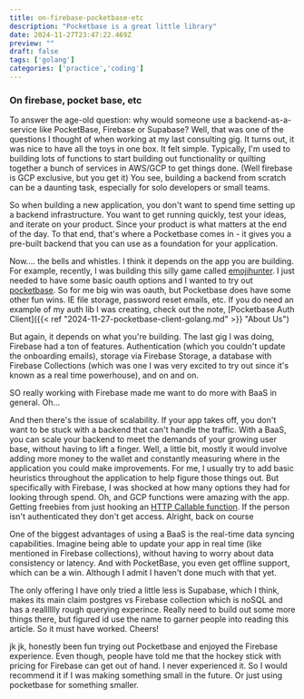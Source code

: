 ```yaml
---
title: on-firebase-pocketbase-etc
description: "Pocketbase is a great little library"
date: 2024-11-27T23:47:22.469Z
preview: ""
draft: false
tags: ['golang']
categories: ['practice','coding']
---
```


### On firebase, pocket base, etc
To answer the age-old question: why would someone use a backend-as-a-service like PocketBase, Firebase or Supabase? Well, that was one of the questions I thought of when working at my last consulting gig. It turns out, it was nice to have all the toys in one box. It felt simple. Typically, I'm used to building lots of functions to start building out functionality or quilting together a bunch of services in AWS/GCP to get things done. (Well firebase is GCP exclusive, but you get it) You see, building a backend from scratch can be a daunting task, especially for solo developers or small teams.

So when building a new application, you don't want to spend time setting up a backend infrastructure. You want to get running quickly, test your ideas, and iterate on your product. Since your product is what matters at the end of the day. To that end, that's where a Pocketbase comes in - it gives you a pre-built backend that you can use as a foundation for your application. 

Now.... the bells and whistles. I think it depends on the app you are building. For example, recently, I was building this silly game called [emojihunter](https://emojihunt.fly.dev/). I just needed to have some basic oauth options and I wanted to try out [pocketbase](https://pocketbase.io/). So for me big win was oauth, but Pocketbase does have some other fun wins. IE file storage, password reset emails, etc. If you do need an example of my auth lib I was creating, check out the note, [Pocketbase Auth Client]({{< ref "2024-11-27-pocketbase-client-golang.md" >}} "About Us")

But again, it depends on what you're building. The last gig I was doing, Firebase had a ton of features. Authentication (which you couldn't update the onboarding emails), storage via Firebase Storage, a database with Firebase Collections (which was one I was very excited to try out since it's known as a real time powerhouse), and on and on. 

SO really working with Firebase made me want to do more with BaaS in general. Oh...

And then there's the issue of scalability. If your app takes off, you don't want to be stuck with a backend that can't handle the traffic. With a BaaS, you can scale your backend to meet the demands of your growing user base, without having to lift a finger. Well, a little bit, mostly it would involve adding more money to the wallet and constantly measuring where in the application you could make improvements. For me, I usually try to add basic heuristics throughout the application to help figure those things out. But specifically with Firebase, I was shocked at how many options they had for looking through spend. Oh, and GCP functions were amazing with the app. Getting freebies from just hooking an [HTTP Callable function](https://firebase.google.com/docs/functions/callable?gen=1st). If the person isn't authenticated they don't get access. Alright, back on course

One of the biggest advantages of using a BaaS is the real-time data syncing capabilities. Imagine being able to update your app in real time (like mentioned in Firebase collections), without having to worry about data consistency or latency. And with PocketBase, you even get offline support, which can be a win. Although I admit I haven't done much with that yet.

The only offering I have only tried a little less is Supabase, which I think, makes its main claim postgres vs Firebase collection which is noSQL and has a realllllly rough querying experince. Really need to build out some more things there, but figured id use the name to garner people into reading this article. So it must have worked. Cheers!

jk jk, honestly been fun trying out Pocketbase and enjoyed the Firebase experience. Even though, people have told me that the hockey stick with pricing for Firebase can get out of hand. I never experienced it. So I would recommend it if I was making something small in the future. Or just using pocketbase for something smaller.